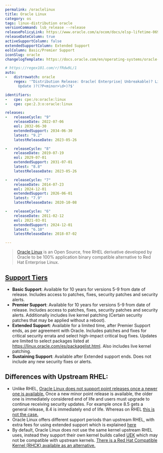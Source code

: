 ```yaml
---
permalink: /oraclelinux
title: Oracle Linux
category: os
tags: linux-distribution oracle
versionCommand: lsb_release --release
releasePolicyLink: https://www.oracle.com/a/ocom/docs/elsp-lifetime-069338.pdf
releaseDateColumn: true
activeSupportColumn: false
extendedSupportColumn: Extended Support
eolColumn: Basic/Premier Support
iconSlug: oracle
changelogTemplate: https://docs.oracle.com/en/operating-systems/oracle-linux/__RELEASE_CYCLE__/relnotes__LATEST__/

# https://regex101.com/r/fRdw9L/1
auto:
-   distrowatch: oracle
    regex: '^Distribution Release: Oracle( Enterprise| Unbreakable)? Linux R?(?P<major>\d)(-U|\.|
      Update )?(?P<minor>\d+)?$'

identifiers:
-   cpe: cpe:/o:oracle:linux
-   cpe: cpe:2.3:o:oracle:linux

releases:
-   releaseCycle: "9"
    releaseDate: 2022-07-06
    eol: 2032-06-30
    extendedSupport: 2034-06-30
    latest: "9.2"
    latestReleaseDate: 2023-05-26

-   releaseCycle: "8"
    releaseDate: 2019-07-19
    eol: 2029-07-01
    extendedSupport: 2031-07-01
    latest: "8.8"
    latestReleaseDate: 2023-05-26

-   releaseCycle: "7"
    releaseDate: 2014-07-23
    eol: 2024-12-01
    extendedSupport: 2026-06-01
    latest: "7.9"
    latestReleaseDate: 2020-10-08

-   releaseCycle: "6"
    releaseDate: 2011-02-12
    eol: 2021-03-01
    extendedSupport: 2024-12-01
    latest: "6.10"
    latestReleaseDate: 2018-07-02

---
```


> [Oracle Linux](https://www.oracle.com/linux/) is an Open Source, free RHEL derivative developed by Oracle to be 100% application binary compatible alternative to Red Hat Enterprise Linux.

## [Support Tiers](https://www.oracle.com/us/support/library/enterprise-linux-support-policies-069172.pdf)

- **Basic Support**: Available for 10 years for versions 5-9 from date of release. Includes access to patches, fixes, security patches and security alerts.
- **Premier Support**: Available for 10 years for versions 5-9 from date of release. Includes access to patches, fixes, security patches and security alerts. Additionally includes live kernel patching (Certain security patches that may be applied without a reboot).
- **Extended Support**: Available for a limited time, after Premier Support ends, as per agreement with Oracle. Includes patches and fixes for critical security errata and select high-impact critical bug fixes. Updates are limited to select packages listed at <https://linux.oracle.com/es/packagelist.html>. Also includes live kernel patching.
- **Sustaining Support**: Available after Extended support ends. Does not include any new security fixes or alerts.

## Differences with Upstream RHEL:

- Unlike RHEL, [Oracle Linux does not support point releases once a newer one is available.](https://community.oracle.com/tech/apps-infra/discussion/4481998/what-is-the-lifecycle-of-oracle-linux-for-minor-releases) Once a new minor point release is available, the older one is immediately considered end of life and users must upgrade to continue receiving security updates. For example once 8.5 gets a general release, 8.4 is immediately end of life. Whereas on RHEL [this is not the case.](https://access.redhat.com/articles/rhel-eus)
- Oracle Linux offers different support periods than upstream RHEL, with extra fees for using extended support which is explained [here](https://www.oracle.com/a/ocom/docs/linux/oracle-linux-extended-support-ds.pdf)
- By default, Oracle Linux does not use the same kernel upstream RHEL uses, instead they support their own kernel builds called [UEK](https://docs.oracle.com/en/operating-systems/uek/) which may not be compatible with upstream kernels. [There is a Red Hat Compatible Kernel (RHCK) available as an alternative.](https://community.oracle.com/tech/apps-infra/discussion/4467791/oracle-linux-how-to-change-default-kernel)
